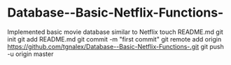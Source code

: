 Database--Basic-Netflix-Functions-
==================================

Implemented basic movie database similar to Netflix
touch README.md
git init
git add README.md
git commit -m "first commit"
git remote add origin https://github.com/tgnalex/Database--Basic-Netflix-Functions-.git
git push -u origin master
